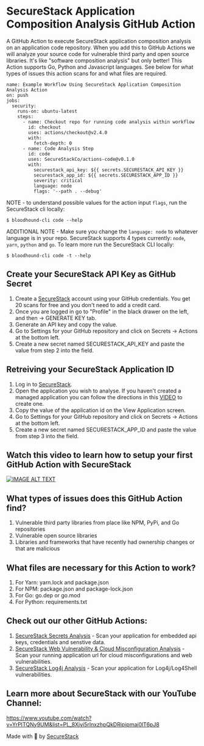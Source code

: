 # SecureStack Application Composition Analysis GitHub Action

A GitHub Action to execute SecureStack application composition analysis on an application code repository.  When you add this to GitHub Actions we will analyze your source code for vulnerable third party and open source libraries.  It's like "software composition analysis" but only better!  This Action supports Go, Python and Javascript languages.  See below for what types of issues this action scans for and what files are required.

```
name: Example Workflow Using SecureStack Application Composition Analysis Action
on: push
jobs:
  security:
    runs-on: ubuntu-latest
    steps:
      - name: Checkout repo for running code analysis within workflow
        id: checkout
        uses: actions/checkout@v2.4.0
        with:
          fetch-depth: 0
      - name: Code Analysis Step
        id: code
        uses: SecureStackCo/actions-code@v0.1.0
        with:
          securestack_api_key: ${{ secrets.SECURESTACK_API_KEY }}
          securestack_app_id: ${{ secrets.SECURESTACK_APP_ID }}
          severity: critical
          language: node
          flags: '--path . --debug'
```

NOTE - to understand possible values for the action input `flags`, run the SecureStack cli locally:

`$ bloodhound-cli code --help`

ADDITIONAL NOTE - Make sure you change the `language: node` to whatever language is in your repo.  SecureStack supports 4 types currently:  `node`, `yarn`, `python` and `go`.  To learn more run the SecureStack CLI locally:

`$ bloodhound-cli code -t --help`

## Create your SecureStack API Key as GitHub Secret

1. Create a [SecureStack](https://app.securestack.com) account using your GitHub credentials.  You get 20 scans for free and you don't need to add a credit card.
2. Once you are logged in go to "Profile" in the black drawer on the left, and then -> GENERATE KEY tab.
3. Generate an API key and copy the value.
4. Go to Settings for your GitHub repository and click on Secrets -> Actions at the bottom left.
5. Create a new secret named SECURESTACK_API_KEY and paste the value from step 2 into the field.

## Retreiving your SecureStack Application ID

1. Log in to [SecureStack](https://app.securestack.com).
2. Open the application you wish to analyse.  If you haven't created a managed application you can follow the directions in this [VIDEO](https://youtu.be/mapgawLMVKg) to create one.  
3. Copy the value of the application id on the View Application screen.
4. Go to Settings for your GitHub repository and click on Secrets -> Actions at the bottom left.
5. Create a new secret named SECURESTACK_APP_ID and paste the value from step 3 into the field.

## Watch this video to learn how to setup your first GitHub Action with SecureStack
[![IMAGE ALT TEXT](http://img.youtube.com/vi/0sYXsCmY2es/0.jpg)](http://www.youtube.com/watch?v=0sYXsCmY2es "Video Title")

## What types of issues does this GitHub Action find?
1. Vulnerable third party libraries from place like NPM, PyPi, and Go repositories
2. Vulnerable open source libraries
3. Libraries and frameworks that have recently had ownership changes or that are malicious

## What files are necessary for this Action to work?
1. For Yarn:  yarn.lock and package.json
2. For NPM: package.json and package-lock.json
3. For Go: go.dep or go.mod
4. For Python: requirements.txt

## Check out our other GitHub Actions:
1. [SecureStack Secrets Analysis](https://github.com/marketplace/actions/securestack-secrets-analysis) - Scan your application for embedded api keys, credentials and senstive data.
2. [SecureStack Web Vulnerability & Cloud Misconfiguration Analysis](https://github.com/marketplace/actions/securestack-web-vulnerability-analysis) - Scan your running application url for cloud misconfigurations and web vulnerabilities.
3. [SecureStack Log4j Analysis](https://github.com/marketplace/actions/securestack-log4j-vulnerability-analysis) - Scan your application for Log4j/Log4Shell vulnerabilities.

## Learn more about SecureStack with our YouTube Channel:
https://www.youtube.com/watch?v=YrPITQNy9UM&list=PL_8Xjyi5rInxzhpQkDRipipmaj0lT6pJ8 

Made with 💜  by [SecureStack](https://securestack.com)


